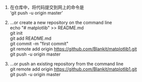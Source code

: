 1. 在仓库中，将代码提交到网上的命令是  
‘git push -u origin master’

2. …or create a new repository on the command line  
echo "# matplotlib" >> README.md  
git init  
git add README.md  
git commit -m "first commit"  
git remote add origin https://github.com/Blankit/matplotlib1.git  
git push -u origin master  


3. …or push an existing repository from the command line  
git remote add origin https://github.com/Blankit/matplotlib1.git  
git push -u origin master
